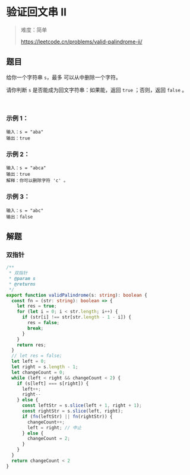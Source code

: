 # 验证回文串 II

> 难度：简单
>
> https://leetcode.cn/problems/valid-palindrome-ii/

## 题目

给你一个字符串 `s`，最多 可以从中删除一个字符。

请你判断 `s` 是否能成为回文字符串：如果能，返回 `true` ；否则，返回 `false` 。

 

### 示例 1：
```
输入：s = "aba"
输出：true
```

### 示例 2：

```
输入：s = "abca"
输出：true
解释：你可以删除字符 'c' 。
```

### 示例 3：

```
输入：s = "abc"
输出：false
```

## 解题

### 双指针
```typescript
/**
 * 双指针
 * @param s
 * @returns
 */
export function validPalindrome(s: string): boolean {
  const fn = (str: string): boolean => {
    let res = true;
    for (let i = 0; i < str.length; i++) { 
      if (str[i] !== str[str.length - 1 - i]) {
        res = false;
        break;
      }
    }
    return res;
  }
  // let res = false;
  let left = 0;
  let right = s.length - 1;
  let changeCount = 0;
  while (left < right && changeCount < 2) {
    if (s[left] === s[right]) {
      left++;
      right--
    } else {
      const leftStr = s.slice(left + 1, right + 1);
      const rightStr = s.slice(left, right);
      if (fn(leftStr) || fn(rightStr)) {
        changeCount++;
        left = right; // 中止
      } else {
        changeCount = 2;
      }
    }
  }
  return changeCount < 2
}
```
